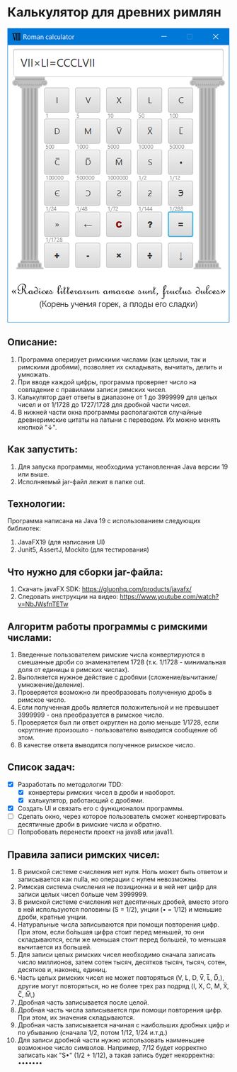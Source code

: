 # Калькулятор для древних римлян
![[img_3.png](img_3.png)](https://github.com/romanov93/roman-calculator-javafx/blob/master/calculator-work-example.png?raw=true)
## Описание:
1) Программа оперирует римскими числами (как целыми, так и римскими дробями), позволяет их складывать, вычитать, делить и умножать.
2) При вводе каждой цифры, программа проверяет число на совпадение с правилами записи римских чисел.
3) Калькулятор дает ответы в диапазоне от 1 до 3999999 для целых чисел и от 1/1728 до 1727/1728 для дробной части чисел.
4) В нижней части окна программы располагаются случайные древнеримские цитаты на латыни с переводом. Их можно менять кнопкой "↓".
## Как запустить:
1) Для запуска программы, необходима установленная Java версии 19 или выше.
2) Исполняемый jar-файл лежит в папке out.
## Технологии:
Программа написана на Java 19 с использованием следующих библиотек:
1) JavaFX19 (для написания UI)
2) Junit5, AssertJ, Mockito (для тестирования)
## Что нужно для сборки jar-файла:
1) Скачать javaFX SDK: https://gluonhq.com/products/javafx/
2) Следовать инструкции на видео: https://www.youtube.com/watch?v=NbJWsfnTETw
## Алгоритм работы программы с римскими числами:
1) Введенные пользователем римские числа конвертируются в смешанные дроби со знаменателем 1728 (т.к. 1/1728 - минимальная доля от единицы в римских числах).
2) Выполняется нужное действие с дробями (сложение/вычитание/умножение/деление).
3) Проверяется возможно ли преобразовать полученную дробь в римское число.
4) Если полученная дробь является положительной и не превышает 3999999 - она преобразуется в римское число.
5) Проверяется был ли ответ округлен на долю меньше 1/1728, если округление произошло - пользователю выводится сообщение об этом.
6) В качестве ответа выводится полученное римское число.
## Список задач:
- [x] Разработать по методологии TDD: 
   - [x] конвертеры римских чисел в дроби и наоборот.
   - [x] калькулятор, работающий с дробями.
- [x] Создать UI и связать его с функционалом программы.
- [ ] Сделать окно, через которое пользователь сможет конвертировать десятичные дроби в римские числа и обратно.
- [ ] Попробовать перенести проект на java8 или java11.
## Правила записи римских чисел:
1) В римской системе счисления нет нуля. Ноль может быть ответом и записывается как nulla, но операции с нулем невозможны.
2) Римская система счисления не позиционна и в ней нет цифр для записи целых чисел больше чем 3999999.
3) В римской системе счисления нет десятичных дробей, вместо этого в ней используются половины (S = 1/2), унции (• = 1/12) и меньшие дроби, кратные унции.
4) Натуральные числа записываются при помощи повторения цифр. При этом, если бо́льшая цифра стоит перед меньшей, то они складываются, если же меньшая стоит перед большей, то меньшая вычитается из большей.
5) Для записи целых римских чисел необходимо сначала записать число миллионов, затем сотен тысяч, десятков тысяч, тысяч, сотен, десятков и, наконец, единиц.
6) Часть целых римских чисел не может повторяться (V, L, D, V̅, L̅, D̅,), другие могут повторяться, но не более трех раз подряд (I, X, C, M, X̅, C̅, M̅,)
7) Дробная часть записывается после целой.
8) Дробная часть числа записывается при помощи повторения цифр. При этом, их значения складываются.
9) Дробная часть записывается начиная с наибольших дробных цифр и по убыванию (сначала 1/2, потом 1/12, 1/24 и.т.д.)
10) Для записи дробной части нужно использовать наименьшее возможное число символов. Например, 7/12 будет корректно записать как "S•" (1/2 + 1/12),
    а такая запись будет некорректна: •••••••
